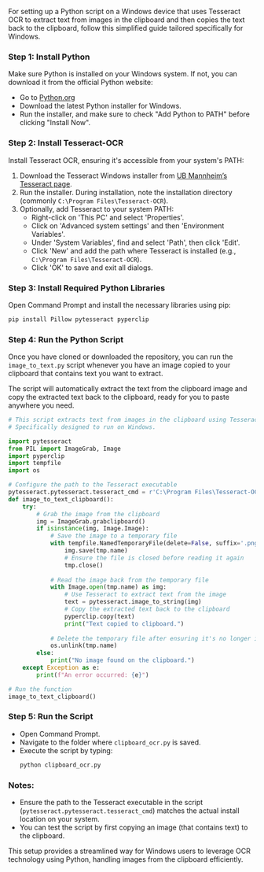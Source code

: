 For setting up a Python script on a Windows device that uses Tesseract OCR to extract text from images in the clipboard and then copies the text back to the clipboard, follow this simplified guide tailored specifically for Windows.

### Step 1: Install Python
Make sure Python is installed on your Windows system. If not, you can download it from the official Python website:
- Go to [Python.org](https://www.python.org/downloads/)
- Download the latest Python installer for Windows.
- Run the installer, and make sure to check "Add Python to PATH" before clicking "Install Now".

### Step 2: Install Tesseract-OCR
Install Tesseract OCR, ensuring it's accessible from your system's PATH:
1. Download the Tesseract Windows installer from [UB Mannheim’s Tesseract page](https://github.com/UB-Mannheim/tesseract/wiki).
2. Run the installer. During installation, note the installation directory (commonly `C:\Program Files\Tesseract-OCR`).
3. Optionally, add Tesseract to your system PATH:
   - Right-click on 'This PC' and select 'Properties'.
   - Click on 'Advanced system settings' and then 'Environment Variables'.
   - Under 'System Variables', find and select 'Path', then click 'Edit'.
   - Click 'New' and add the path where Tesseract is installed (e.g., `C:\Program Files\Tesseract-OCR`).
   - Click 'OK' to save and exit all dialogs.

### Step 3: Install Required Python Libraries
Open Command Prompt and install the necessary libraries using pip:
```bash
pip install Pillow pytesseract pyperclip
```

### Step 4: Run the Python Script
Once you have cloned or downloaded the repository, you can run the `image_to_text.py` script whenever you have an image copied to your clipboard that contains text you want to extract.

The script will automatically extract the text from the clipboard image and copy the extracted text back to the clipboard, ready for you to paste anywhere you need.
```python
# This script extracts text from images in the clipboard using Tesseract OCR and copies the extracted text back to the clipboard.
# Specifically designed to run on Windows.

import pytesseract
from PIL import ImageGrab, Image
import pyperclip
import tempfile
import os

# Configure the path to the Tesseract executable
pytesseract.pytesseract.tesseract_cmd = r'C:\Program Files\Tesseract-OCR\tesseract.exe'
def image_to_text_clipboard():
    try:
        # Grab the image from the clipboard
        img = ImageGrab.grabclipboard()
        if isinstance(img, Image.Image):
            # Save the image to a temporary file
            with tempfile.NamedTemporaryFile(delete=False, suffix='.png') as tmp:
                img.save(tmp.name)
                # Ensure the file is closed before reading it again
                tmp.close()
            
            # Read the image back from the temporary file
            with Image.open(tmp.name) as img:
                # Use Tesseract to extract text from the image
                text = pytesseract.image_to_string(img)
                # Copy the extracted text back to the clipboard
                pyperclip.copy(text)
                print("Text copied to clipboard.")
            
            # Delete the temporary file after ensuring it's no longer in use
            os.unlink(tmp.name)
        else:
            print("No image found on the clipboard.")
    except Exception as e:
        print(f"An error occurred: {e}")

# Run the function
image_to_text_clipboard()
```

### Step 5: Run the Script
- Open Command Prompt.
- Navigate to the folder where `clipboard_ocr.py` is saved.
- Execute the script by typing:
  ```bash
  python clipboard_ocr.py
  ```

### Notes:
- Ensure the path to the Tesseract executable in the script (`pytesseract.pytesseract.tesseract_cmd`) matches the actual install location on your system.
- You can test the script by first copying an image (that contains text) to the clipboard.

This setup provides a streamlined way for Windows users to leverage OCR technology using Python, handling images from the clipboard efficiently.
